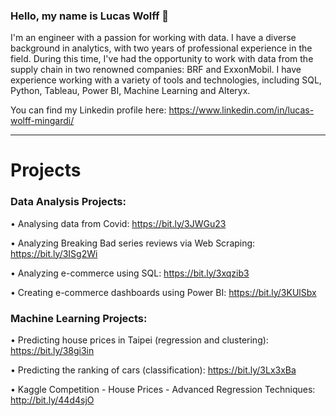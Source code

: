### Hello, my name is Lucas Wolff 👋
I'm an engineer with a passion for working with data. I have a diverse background in analytics, with two years of professional experience in the field. During this time, I've had the opportunity to work with data from the supply chain in two renowned companies: BRF and ExxonMobil.
I have experience working with a variety of tools and technologies, including SQL, Python, Tableau, Power BI, Machine Learning and Alteryx.

You can find my Linkedin profile here: https://www.linkedin.com/in/lucas-wolff-mingardi/

------------------------

# Projects

### Data Analysis Projects:

• Analysing data from Covid: https://bit.ly/3JWGu23

• Analyzing Breaking Bad series reviews via Web Scraping: https://bit.ly/3ISg2Wi

• Analyzing e-commerce using SQL: https://bit.ly/3xqzib3
  
• Creating e-commerce dashboards using Power BI: https://bit.ly/3KUlSbx

### Machine Learning Projects:

• Predicting house prices in Taipei (regression and clustering): https://bit.ly/38gi3in

• Predicting the ranking of cars (classification): https://bit.ly/3Lx3xBa

• Kaggle Competition - House Prices - Advanced Regression Techniques: http://bit.ly/44d4sjO
